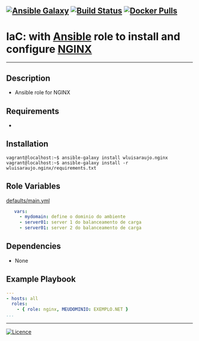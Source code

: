 [![Ansible Galaxy](https://img.shields.io/badge/Ansible%20Galaxy-NGINX-blue.svg)](https://galaxy.ansible.com/wluisaraujo/nginx) [![Build Status](https://travis-ci.org/wluisaraujo/ansible-role-nginx.svg?branch=master)](https://travis-ci.org/wluisaraujo/ansible-role-nginx) [![Docker Pulls](https://img.shields.io/badge/docker%20pulls-99-blue)](https://hub.docker.com/r/wluisaraujo/nginx/)
---
# IaC: with [Ansible](https://www.ansible.com) role to install and configure [NGINX](https://nginx.org)
------------

Description
------------

 * Ansible role for NGINX

Requirements
------------

 *

Installation
------------

```console
vagrant@localhost:~$ ansible-galaxy install wluisaraujo.nginx
vagrant@localhost:~$ ansible-galaxy install -r wluisaraujo.nginx/requirements.txt
```

Role Variables
--------------

[defaults/main.yml](defaults/main.yml)

```yaml
   vars:
     - mydomain: define o dominio do ambiente
     - server01: server 1 do balanceamento de carga
     - server01: server 2 do balanceamento de carga
```

Dependencies
------------

* None

Example Playbook
----------------

```yaml
---
- hosts: all
  roles:
    - { role: nginx, MEUDOMINIO: EXEMPLO.NET }
...
````

----------------
[![Licence](https://img.shields.io/badge/License-GPL%20v3-red.svg)](https://www.gnu.org/licenses/gpl-3.0.pt-br.html)
